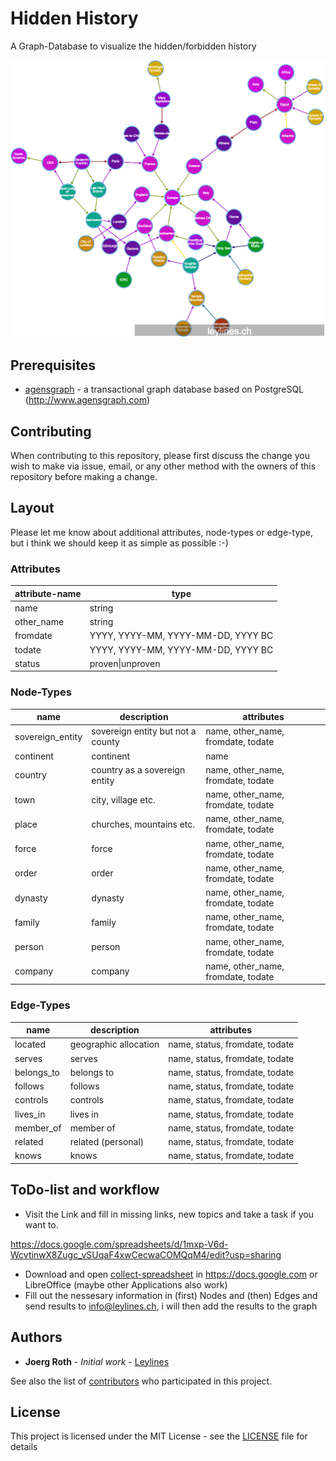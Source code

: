 # Hidden History
A Graph-Database to visualize the hidden/forbidden history

![first impression](./hidden_history.png)

## Prerequisites

* [agensgraph](https://github.com/bitnine-oss/agensgraph) - a transactional graph database based on PostgreSQL (http://www.agensgraph.com)

## Contributing

When contributing to this repository, please first discuss the change you wish to make via issue, email, or any other method with the owners of this repository before making a change.

## Layout

Please let me know about additional attributes, node-types or edge-type, but i think we should keep it as simple as possible :-)

### Attributes

|attribute-name|type|
|---|---|
|name|string|
|other_name|string|
|fromdate|YYYY, YYYY-MM, YYYY-MM-DD, YYYY BC|
|todate|YYYY, YYYY-MM, YYYY-MM-DD, YYYY BC|
|status|proven\|unproven|

### Node-Types

|name|description|attributes|
|---|---|---|
|sovereign_entity|sovereign entity but not a county|name, other_name, fromdate, todate|
|continent|continent|name|
|country|country as a sovereign entity|name, other_name, fromdate, todate|
|town|city, village etc.|name, other_name, fromdate, todate|
|place|churches, mountains etc.|name, other_name, fromdate, todate|
|force|force|name, other_name, fromdate, todate|
|order|order|name, other_name, fromdate, todate|
|dynasty|dynasty|name, other_name, fromdate, todate|
|family|family|name, other_name, fromdate, todate|
|person|person|name, other_name, fromdate, todate|
|company|company|name, other_name, fromdate, todate|

### Edge-Types

|name|description|attributes|
|---|---|---|
|located|geographic allocation|name, status, fromdate, todate|
|serves|serves|name, status, fromdate, todate|
|belongs_to|belongs to|name, status, fromdate, todate|
|follows|follows|name, status, fromdate, todate|
|controls|controls|name, status, fromdate, todate|
|lives_in|lives in|name, status, fromdate, todate|
|member_of|member of|name, status, fromdate, todate|
|related|related (personal)|name, status, fromdate, todate|
|knows|knows|name, status, fromdate, todate|

## ToDo-list and workflow

* Visit the Link and fill in missing links, new topics and take a task if you want to.

https://docs.google.com/spreadsheets/d/1mxp-V6d-WcvtinwX8Zugc_vSUqaF4xwCecwaCOMQqM4/edit?usp=sharing

* Download and open [collect-spreadsheet](https://github.com/leylines/hidden-history/raw/master/collect.ods) in https://docs.google.com or LibreOffice (maybe other Applications also work)
* Fill out the nessesary information in (first) Nodes and (then) Edges and send results to info@leylines.ch, i will then add the results to the graph

## Authors

* **Joerg Roth** - *Initial work* - [Leylines](https://github.com/leylines)

See also the list of [contributors](https://github.com/leylines/hidden-history/contributors) who participated in this project.

## License

This project is licensed under the MIT License - see the [LICENSE](LICENSE) file for details

